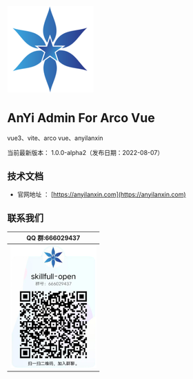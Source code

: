 <img src="./docs/images/logo.png"  height="200" width="200">

# AnYi Admin For Arco Vue

vue3、vite、arco vue、anyilanxin

当前最新版本： 1.0.0-alpha2（发布日期：2022-08-07）

## 技术文档

- 官网地址 ： [https://anyilanxin.com](https://anyilanxin.com)

## 联系我们

| QQ 群:666029437                                    |
| -------------------------------------------------- |
| <img src="./docs/images/qq_group.png" width="200"> |

